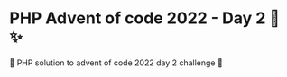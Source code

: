# PHP Advent of code 2022 - Day 2 :christmas_tree: :sparkles:

:gift: PHP solution to advent of code 2022 day 2 challenge :gift:
